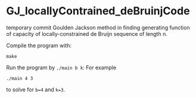# GJ_locallyContrained_deBruinjCode
temporary commit
Goulden Jackson method in finding generating function of capacity of locally-constrained de Bruijn sequence of length n.

Compile the program with:
```
make
```

Run the program by `./main b k`:
For example
```
./main 4 3
```
 to solve for `b=4` and `k=3`.
